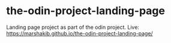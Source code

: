 # the-odin-project-landing-page
Landing page project as part of the odin project.
Live: https://marshakib.github.io/the-odin-project-landing-page/
